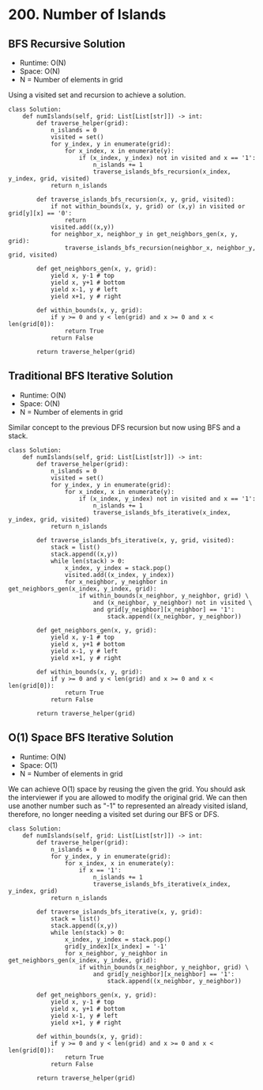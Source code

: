 # 200. Number of Islands

## BFS Recursive Solution
- Runtime: O(N)
- Space: O(N)
- N = Number of elements in grid

Using a visited set and recursion to achieve a solution.
```
class Solution:
    def numIslands(self, grid: List[List[str]]) -> int:
        def traverse_helper(grid):
            n_islands = 0
            visited = set()
            for y_index, y in enumerate(grid):
                for x_index, x in enumerate(y):
                    if (x_index, y_index) not in visited and x == '1':
                        n_islands += 1
                        traverse_islands_bfs_recursion(x_index, y_index, grid, visited)
            return n_islands
                    
        def traverse_islands_bfs_recursion(x, y, grid, visited):
            if not within_bounds(x, y, grid) or (x,y) in visited or grid[y][x] == '0':
                return
            visited.add((x,y))
            for neighbor_x, neighbor_y in get_neighbors_gen(x, y, grid):
                traverse_islands_bfs_recursion(neighbor_x, neighbor_y, grid, visited)
                
        def get_neighbors_gen(x, y, grid):
            yield x, y-1 # top
            yield x, y+1 # bottom
            yield x-1, y # left
            yield x+1, y # right
                
        def within_bounds(x, y, grid):
            if y >= 0 and y < len(grid) and x >= 0 and x < len(grid[0]):
                return True
            return False
        
        return traverse_helper(grid)
```

## Traditional BFS Iterative Solution
- Runtime: O(N)
- Space: O(N)
- N = Number of elements in grid

Similar concept to the previous DFS recursion but now using BFS and a stack.
```
class Solution:
    def numIslands(self, grid: List[List[str]]) -> int:
        def traverse_helper(grid):
            n_islands = 0
            visited = set()
            for y_index, y in enumerate(grid):
                for x_index, x in enumerate(y):
                    if (x_index, y_index) not in visited and x == '1':
                        n_islands += 1
                        traverse_islands_bfs_iterative(x_index, y_index, grid, visited)
            return n_islands
                    
        def traverse_islands_bfs_iterative(x, y, grid, visited):
            stack = list()
            stack.append((x,y))
            while len(stack) > 0:
                x_index, y_index = stack.pop()
                visited.add((x_index, y_index))
                for x_neighbor, y_neighbor in get_neighbors_gen(x_index, y_index, grid):
                    if within_bounds(x_neighbor, y_neighbor, grid) \
                        and (x_neighbor, y_neighbor) not in visited \
                        and grid[y_neighbor][x_neighbor] == '1':
                            stack.append((x_neighbor, y_neighbor))
                
        def get_neighbors_gen(x, y, grid):
            yield x, y-1 # top
            yield x, y+1 # bottom
            yield x-1, y # left
            yield x+1, y # right
                
        def within_bounds(x, y, grid):
            if y >= 0 and y < len(grid) and x >= 0 and x < len(grid[0]):
                return True
            return False
        
        return traverse_helper(grid)
```

## O(1) Space BFS Iterative Solution
- Runtime: O(N)
- Space: O(1)
- N = Number of elements in grid

We can achieve O(1) space by reusing the given the grid. You should ask the interviewer if you are allowed to modify the original grid. We can then use another number such as "-1" to represented an already visited island, therefore, no longer needing a visited set during our BFS or DFS.
```
class Solution:
    def numIslands(self, grid: List[List[str]]) -> int:
        def traverse_helper(grid):
            n_islands = 0
            for y_index, y in enumerate(grid):
                for x_index, x in enumerate(y):
                    if x == '1':
                        n_islands += 1
                        traverse_islands_bfs_iterative(x_index, y_index, grid)
            return n_islands
                    
        def traverse_islands_bfs_iterative(x, y, grid):
            stack = list()
            stack.append((x,y))
            while len(stack) > 0:
                x_index, y_index = stack.pop()
                grid[y_index][x_index] = '-1'
                for x_neighbor, y_neighbor in get_neighbors_gen(x_index, y_index, grid):
                    if within_bounds(x_neighbor, y_neighbor, grid) \
                        and grid[y_neighbor][x_neighbor] == '1':
                            stack.append((x_neighbor, y_neighbor))
                
        def get_neighbors_gen(x, y, grid):
            yield x, y-1 # top
            yield x, y+1 # bottom
            yield x-1, y # left
            yield x+1, y # right
                
        def within_bounds(x, y, grid):
            if y >= 0 and y < len(grid) and x >= 0 and x < len(grid[0]):
                return True
            return False
        
        return traverse_helper(grid)
```

